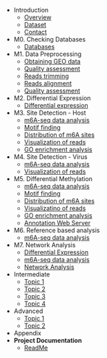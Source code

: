 - Introduction
  - [Overview](intro/overview.md)
  - [Dataset](intro/dataset.md)
  - [Contact](intro/contact.md)
- M0. Checking Databases
  - [Databases](M0_Checking_Existing_Databases/database.md)
- M1. Data Preprocessing
  - [Obtaining GEO data](M1_Data_Preprocessing/SRA_toolkit.md)
  - [Quality assessment](M1_Data_Preprocessing/FASTQC.md)
  - [Reads trimming](M1_Data_Preprocessing/Trim_Galore.md)
  - [Reads alignment](M1_Data_Preprocessing/Hisat2.md)
  - [Quality assessment](M1_Data_Preprocessing/Trumpet.md)
- M2. Differential Expression
  - [Differential expression](M2_Differential_Expression/Ballgown.md)
- M3. Site Detection - Host
  - [m6A-seq data analysis ](M3_Site_Detection_Host/exomePeak2.md)
  - [Motif finding](M3_Site_Detection_Host/STREME.md)
  - [Distribution of m6A sites](M3_Site_Detection_Host/MetaTX.md)
  - [Visualization of reads](M3_Site_Detection_Host/IGV.md)
  - [GO enrichment analysis](M3_Site_Detection_Host/DAVID.md)
- M4. Site Detection - Virus
  - [m6A-seq data analysis](M4_Site_Detection_Virus/exomePeak2.md)
  - [Visualization of reads](M4_Site_Detection_Virus/IGV.md)
- M5. Differential Methylation
  - [m6A-seq data analysis](M5_Differential_Methylation/exomePeak2.md)
  - [Motif finding](M5_Differential_Methylation/STREME.md)
  - [Distribution of m6A sites](M5_Differential_Methylation/MetaTX.md)
  - [Visualizatino of reads](M5_Differential_Methylation/IGV.md)
  - [GO enrichment analysis](M5_Differential_Methylation/DAVID.md)
  - [Annotation Web Server](M5_Differential_Methylation/RNAmod.md)
- M6. Reference based analysis
  - [m6A-seq data analysis](M6_Reference_Based_Analysis/exomePeak2.md)
- M7. Network Analysis
  - [Differential Expression](M7_Network_Analysis/Ballgown.md)
  - [m6A-seq data analysis](M7_Network_Analysis/exomePeak2.md)
  - [Network Analysis](M7_Network_Analysis/m6AFunViewer.md)
- Intermediate
  - [Topic 1](intermediate/topics-1.md)
  - [Topic 2](intermediate/topics-2.md)
  - [Topic 3](intermediate/topics-3.md)
  - [Topic 4](intermediate/topics-4.md)
- Advanced
  - [Topic 1](advanced/adv-topic-1.md)
  - [Topic 2](advanced/adv-topic-2.md)
- Appendix
- **Project Documentation**
  - [ReadMe](https://github.com/hibbitts-design/docsify-open-publishing-starter-kit/blob/master/README.md)
